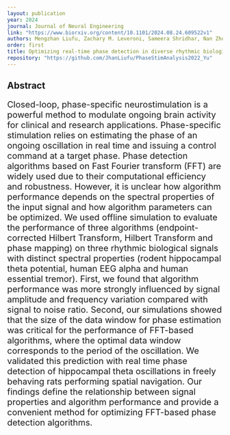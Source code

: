 ```yaml
---
layout: publication
year: 2024
journal: Journal of Neural Engineering
link: "https://www.biorxiv.org/content/10.1101/2024.08.24.609522v1"
authors: Mengzhan Liufu, Zachary M. Leveroni, Sameera Shridhar, Nan Zhou, Jai Y. Yu#
order: first
title: Optimizing real-time phase detection in diverse rhythmic biological signals for phase-specific neuromodulation
repository: "https://github.com/JhanLiufu/PhaseStimAnalysis2022_Yu"
---
```

## Abstract 
<div style="font-size: 20px;">
    <p>
    Closed-loop, phase-specific neurostimulation is a powerful method to modulate ongoing brain activity for clinical and research applications. Phase-specific stimulation relies on estimating the phase of an ongoing oscillation in real time and issuing a control command at a target phase. Phase detection algorithms based on Fast Fourier transform (FFT) are widely used due to their computational efficiency and robustness. However, it is unclear how algorithm performance depends on the spectral properties of the input signal and how algorithm parameters can be optimized. We used offline simulation to evaluate the performance of three algorithms (endpoint-corrected Hilbert Transform, Hilbert Transform and phase mapping) on three rhythmic biological signals with distinct spectral properties (rodent hippocampal theta potential, human EEG alpha and human essential tremor). First, we found that algorithm performance was more strongly influenced by signal amplitude and frequency variation compared with signal to noise ratio. Second, our simulations showed that the size of the data window for phase estimation was critical for the performance of FFT-based algorithms, where the optimal data window corresponds to the period of the oscillation. We validated this prediction with real time phase detection of hippocampal theta oscillations in freely behaving rats performing spatial navigation. Our findings define the relationship between signal properties and algorithm performance and provide a convenient method for optimizing FFT-based phase detection algorithms.
    </p>
</div>
